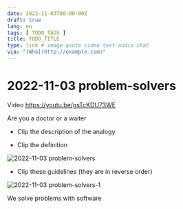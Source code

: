 ```yaml
---
date: 2022-11-03T00:00:00Z
draft: true
lang: en
tags: [ TODO_TAGS ]
title: TODO_TITLE
type: link # image quote video text audio chat
via: "[Who](http://example.com)"
---
```



# 2022-11-03 problem-solvers


Video
https://youtu.be/gsTcKDU73WE

Are you a doctor or a waiter
* Clip the description of the analogy

* Clip the definition

![2022-11-03 problem-solvers](2022-11-03%20problem-solvers.png)

* Clip these guidelines (they are in reverse order)

![2022-11-03 problem-solvers-1](2022-11-03%20problem-solvers-1.png)

We solve problems with software


